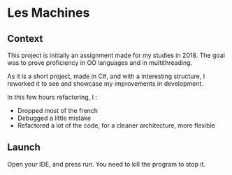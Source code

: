 # Les Machines

## Context
This project is initially an assignment made for my studies in 2018.
The goal was to prove proficiency in OO languages and in multithreading.

As it is a short project, made in C#, and with a interesting structure, I reworked it to see and showcase my improvements in development.

In this few hours refactoring, I :
- Dropped most of the french
- Debugged a little mistake
- Refactored a lot of the code, for a cleaner architecture, more flexible

## Launch

Open your IDE, and press run. You need to kill the program to stop it.